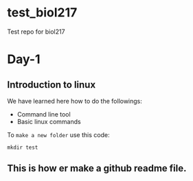 # test_biol217
Test repo for biol217

 # Day-1
 ## Introduction to linux

 We have learned here how to do the followings:

 * Command line tool 
 * Basic linux commands

To `make a new folder` use this code:

```
mkdir test
```

This is how er make a github readme file. 
----
